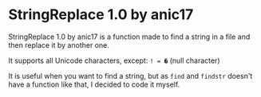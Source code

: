 # StringReplace 1.0 by anic17

StringReplace 1.0 by anic17 is a function made to find a string in a file and then replace it by another one.

It supports all Unicode characters, except:
`! = �` (null character)

It is useful when you want to find a string, but as `find` and `findstr` doesn't have a function like that, I decided to code it myself.
